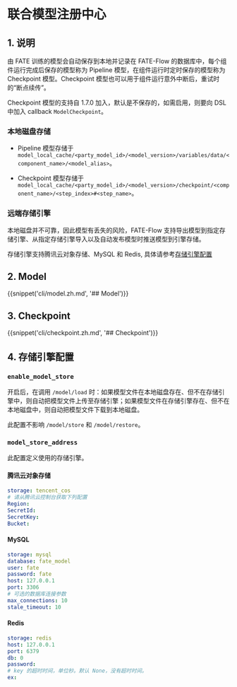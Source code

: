 # 联合模型注册中心

## 1. 说明

由 FATE 训练的模型会自动保存到本地并记录在 FATE-Flow 的数据库中，每个组件运行完成后保存的模型称为 Pipeline 模型，在组件运行时定时保存的模型称为 Checkpoint 模型。Checkpoint 模型也可以用于组件运行意外中断后，重试时的“断点续传”。

Checkpoint 模型的支持自 1.7.0 加入，默认是不保存的，如需启用，则要向 DSL 中加入 callback `ModelCheckpoint`。

### 本地磁盘存储

- Pipeline 模型存储于 `model_local_cache/<party_model_id>/<model_version>/variables/data/<component_name>/<model_alias>`。

- Checkpoint 模型存储于 `model_local_cache/<party_model_id>/<model_version>/checkpoint/<component_name>/<step_index>#<step_name>`。

### 远端存储引擎

本地磁盘并不可靠，因此模型有丢失的风险，FATE-Flow 支持导出模型到指定存储引擎、从指定存储引擎导入以及自动发布模型时推送模型到引擎存储。

存储引擎支持腾讯云对象存储、MySQL 和 Redis, 具体请参考[存储引擎配置](#5-存储引擎配置)

## 2. Model

{{snippet('cli/model.zh.md', '## Model')}}

## 3. Checkpoint

{{snippet('cli/checkpoint.zh.md', '## Checkpoint')}}

## 4. 存储引擎配置

### `enable_model_store`

开启后，在调用 `/model/load` 时：如果模型文件在本地磁盘存在、但不在存储引擎中，则自动把模型文件上传至存储引擎；如果模型文件在存储引擎存在、但不在本地磁盘中，则自动把模型文件下载到本地磁盘。

此配置不影响 `/model/store` 和 `/model/restore`。

### `model_store_address`

此配置定义使用的存储引擎。

#### 腾讯云对象存储

```yaml
storage: tencent_cos
# 请从腾讯云控制台获取下列配置
Region:
SecretId:
SecretKey:
Bucket:
```

#### MySQL

```yaml
storage: mysql
database: fate_model
user: fate
password: fate
host: 127.0.0.1
port: 3306
# 可选的数据库连接参数
max_connections: 10
stale_timeout: 10
```

#### Redis

```yaml
storage: redis
host: 127.0.0.1
port: 6379
db: 0
password:
# key 的超时时间，单位秒。默认 None，没有超时时间。
ex:
```
